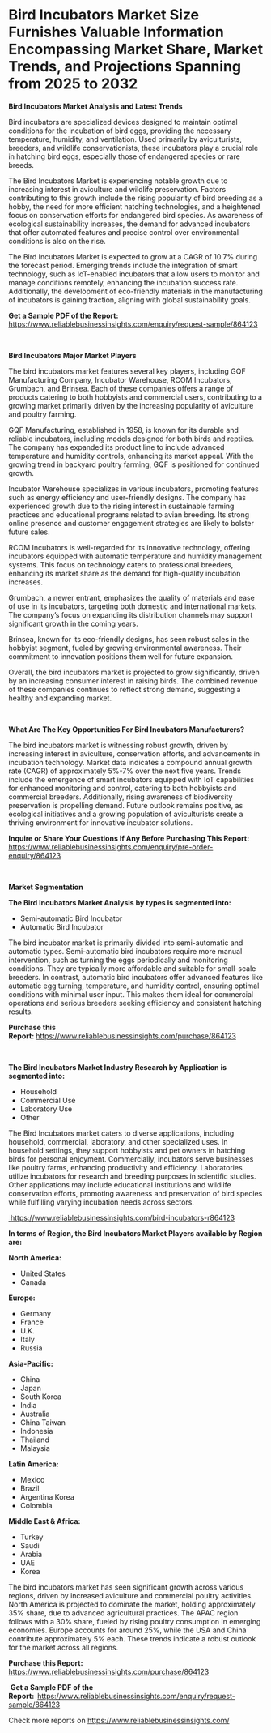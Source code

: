 <p><h1>Bird Incubators Market Size Furnishes Valuable Information Encompassing Market Share, Market Trends, and Projections Spanning from 2025 to 2032</h1></p><p><strong>Bird Incubators Market Analysis and Latest Trends</strong></p>
<p><p>Bird incubators are specialized devices designed to maintain optimal conditions for the incubation of bird eggs, providing the necessary temperature, humidity, and ventilation. Used primarily by aviculturists, breeders, and wildlife conservationists, these incubators play a crucial role in hatching bird eggs, especially those of endangered species or rare breeds.</p><p>The Bird Incubators Market is experiencing notable growth due to increasing interest in aviculture and wildlife preservation. Factors contributing to this growth include the rising popularity of bird breeding as a hobby, the need for more efficient hatching technologies, and a heightened focus on conservation efforts for endangered bird species. As awareness of ecological sustainability increases, the demand for advanced incubators that offer automated features and precise control over environmental conditions is also on the rise.</p><p>The Bird Incubators Market is expected to grow at a CAGR of 10.7% during the forecast period. Emerging trends include the integration of smart technology, such as IoT-enabled incubators that allow users to monitor and manage conditions remotely, enhancing the incubation success rate. Additionally, the development of eco-friendly materials in the manufacturing of incubators is gaining traction, aligning with global sustainability goals.</p></p>
<p><strong>Get a Sample PDF of the Report:&nbsp;</strong> <a href="https://www.reliablebusinessinsights.com/enquiry/request-sample/864123?utm_campaign=2393&utm_medium=2&utm_source=Github&utm_content=ia&utm_term=08022025&utm_id=bird-incubators">https://www.reliablebusinessinsights.com/enquiry/request-sample/864123</a></p>
<p>&nbsp;</p>
<p><strong>Bird Incubators Major Market Players</strong></p>
<p><p>The bird incubators market features several key players, including GQF Manufacturing Company, Incubator Warehouse, RCOM Incubators, Grumbach, and Brinsea. Each of these companies offers a range of products catering to both hobbyists and commercial users, contributing to a growing market primarily driven by the increasing popularity of aviculture and poultry farming.</p><p>GQF Manufacturing, established in 1958, is known for its durable and reliable incubators, including models designed for both birds and reptiles. The company has expanded its product line to include advanced temperature and humidity controls, enhancing its market appeal. With the growing trend in backyard poultry farming, GQF is positioned for continued growth.</p><p>Incubator Warehouse specializes in various incubators, promoting features such as energy efficiency and user-friendly designs. The company has experienced growth due to the rising interest in sustainable farming practices and educational programs related to avian breeding. Its strong online presence and customer engagement strategies are likely to bolster future sales.</p><p>RCOM Incubators is well-regarded for its innovative technology, offering incubators equipped with automatic temperature and humidity management systems. This focus on technology caters to professional breeders, enhancing its market share as the demand for high-quality incubation increases.</p><p>Grumbach, a newer entrant, emphasizes the quality of materials and ease of use in its incubators, targeting both domestic and international markets. The company’s focus on expanding its distribution channels may support significant growth in the coming years.</p><p>Brinsea, known for its eco-friendly designs, has seen robust sales in the hobbyist segment, fueled by growing environmental awareness. Their commitment to innovation positions them well for future expansion.</p><p>Overall, the bird incubators market is projected to grow significantly, driven by an increasing consumer interest in raising birds. The combined revenue of these companies continues to reflect strong demand, suggesting a healthy and expanding market.</p></p>
<p>&nbsp;</p>
<p><strong>What Are The Key Opportunities For Bird Incubators Manufacturers?</strong></p>
<p><p>The bird incubators market is witnessing robust growth, driven by increasing interest in aviculture, conservation efforts, and advancements in incubation technology. Market data indicates a compound annual growth rate (CAGR) of approximately 5%-7% over the next five years. Trends include the emergence of smart incubators equipped with IoT capabilities for enhanced monitoring and control, catering to both hobbyists and commercial breeders. Additionally, rising awareness of biodiversity preservation is propelling demand. Future outlook remains positive, as ecological initiatives and a growing population of aviculturists create a thriving environment for innovative incubator solutions.</p></p>
<p><strong>Inquire or Share Your Questions If Any Before Purchasing This Report:</strong> <a href="https://www.reliablebusinessinsights.com/enquiry/pre-order-enquiry/864123?utm_campaign=2393&utm_medium=2&utm_source=Github&utm_content=ia&utm_term=08022025&utm_id=bird-incubators">https://www.reliablebusinessinsights.com/enquiry/pre-order-enquiry/864123</a></p>
<p>&nbsp;</p>
<p><strong>Market Segmentation</strong></p>
<p><strong>The Bird Incubators Market Analysis by types is segmented into:</strong></p>
<p><ul><li>Semi-automatic Bird Incubator</li><li>Automatic Bird Incubator</li></ul></p>
<p><p>The bird incubator market is primarily divided into semi-automatic and automatic types. Semi-automatic bird incubators require more manual intervention, such as turning the eggs periodically and monitoring conditions. They are typically more affordable and suitable for small-scale breeders. In contrast, automatic bird incubators offer advanced features like automatic egg turning, temperature, and humidity control, ensuring optimal conditions with minimal user input. This makes them ideal for commercial operations and serious breeders seeking efficiency and consistent hatching results.</p></p>
<p><strong>Purchase this Report:&nbsp;</strong><a href="https://www.reliablebusinessinsights.com/purchase/864123?utm_campaign=2393&utm_medium=2&utm_source=Github&utm_content=ia&utm_term=08022025&utm_id=bird-incubators">https://www.reliablebusinessinsights.com/purchase/864123</a></p>
<p>&nbsp;</p>
<p><strong>The Bird Incubators Market Industry Research by Application is segmented into:</strong></p>
<p><ul><li>Household</li><li>Commercial Use</li><li>Laboratory Use</li><li>Other</li></ul></p>
<p><p>The Bird Incubators market caters to diverse applications, including household, commercial, laboratory, and other specialized uses. In household settings, they support hobbyists and pet owners in hatching birds for personal enjoyment. Commercially, incubators serve businesses like poultry farms, enhancing productivity and efficiency. Laboratories utilize incubators for research and breeding purposes in scientific studies. Other applications may include educational institutions and wildlife conservation efforts, promoting awareness and preservation of bird species while fulfilling varying incubation needs across sectors.</p></p>
<p><a href="https://www.reliablebusinessinsights.com/bird-incubators-r864123?utm_campaign=2393&utm_medium=2&utm_source=Github&utm_content=ia&utm_term=08022025&utm_id=bird-incubators">&nbsp;https://www.reliablebusinessinsights.com/bird-incubators-r864123</a></p>
<p><strong>In terms of Region, the Bird Incubators Market Players available by Region are:</strong></p>
<p>
    <p> <strong> North America: </strong>
        <ul>
            <li>United States</li>
            <li>Canada</li>
        </ul>
        </p> 
    <p> <strong> Europe: </strong>
        <ul>
            <li>Germany</li>
            <li>France</li>
            <li>U.K.</li>
            <li>Italy</li>
            <li>Russia</li>
        </ul>
        </p> 
    <p> <strong> Asia-Pacific: </strong>
        <ul>
            <li>China</li>
            <li>Japan</li>
            <li>South Korea</li>
            <li>India</li>
            <li>Australia</li>
            <li>China Taiwan</li>
            <li>Indonesia</li>
            <li>Thailand</li>
            <li>Malaysia</li>
        </ul>
        </p> 
    <p> <strong> Latin America: </strong>
        <ul>
            <li>Mexico</li>
            <li>Brazil</li>
            <li>Argentina Korea</li>
            <li>Colombia</li>
        </ul>
        </p> 
    <p> <strong> Middle East & Africa: </strong>
        <ul>
            <li>Turkey</li>
            <li>Saudi</li>
            <li>Arabia</li>
            <li>UAE</li>
            <li>Korea</li>
        </ul>
    </p>
    </p>
<p><p>The bird incubators market has seen significant growth across various regions, driven by increased aviculture and commercial poultry activities. North America is projected to dominate the market, holding approximately 35% share, due to advanced agricultural practices. The APAC region follows with a 30% share, fueled by rising poultry consumption in emerging economies. Europe accounts for around 25%, while the USA and China contribute approximately 5% each. These trends indicate a robust outlook for the market across all regions.</p></p>
<p><strong>Purchase this Report: </strong><a href="https://www.reliablebusinessinsights.com/purchase/864123?utm_campaign=2393&utm_medium=2&utm_source=Github&utm_content=ia&utm_term=08022025&utm_id=bird-incubators">https://www.reliablebusinessinsights.com/purchase/864123</a></p>
<p>&nbsp;<strong>Get a Sample PDF of the Report:&nbsp;&nbsp;</strong><a href="https://www.reliablebusinessinsights.com/enquiry/request-sample/864123?utm_campaign=2393&utm_medium=2&utm_source=Github&utm_content=ia&utm_term=08022025&utm_id=bird-incubators">https://www.reliablebusinessinsights.com/enquiry/request-sample/864123</a></p>
<p><strong></strong></p>
<p>Check more reports on <a href="https://www.reliablebusinessinsights.com/?utm_campaign=2393&utm_medium=2&utm_source=Github&utm_content=ia&utm_term=08022025&utm_id=bird-incubators">https://www.reliablebusinessinsights.com/</a></p>
